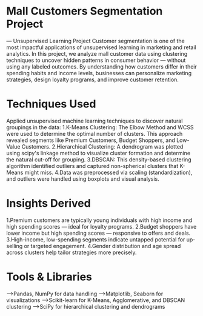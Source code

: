 # Mall Customers Segmentation Project

— Unsupervised Learning Project
Customer segmentation is one of the most impactful applications of unsupervised learning in marketing and retail analytics. In this project, we analyze mall customer data using clustering techniques to uncover hidden patterns in consumer behavior — without using any labeled outcomes. By understanding how customers differ in their spending habits and income levels, businesses can personalize marketing strategies, design loyalty programs, and improve customer retention.

# Techniques Used
Applied unsupervised machine learning techniques to discover natural groupings in the data:
1.K-Means Clustering: The Elbow Method and WCSS were used to determine the optimal number of clusters. This approach revealed segments like Premium Customers, Budget Shoppers, and Low-Value Customers.
2.Hierarchical Clustering: A dendrogram was plotted using scipy's linkage method to visualize cluster formation and determine the natural cut-off for grouping.
3.DBSCAN: This density-based clustering algorithm identified outliers and captured non-spherical clusters that K-Means might miss.
4.Data was preprocessed via scaling (standardization), and outliers were handled using boxplots and visual analysis.

 # Insights Derived
1.Premium customers are typically young individuals with high income and high spending scores — ideal for loyalty programs.
2.Budget shoppers have lower income but high spending scores — responsive to offers and deals.
3.High-income, low-spending segments indicate untapped potential for up-selling or targeted engagement.
4.Gender distribution and age spread across clusters help tailor strategies more precisely.

# Tools & Libraries
-->Pandas, NumPy for data handling
-->Matplotlib, Seaborn for visualizations
-->Scikit-learn for K-Means, Agglomerative, and DBSCAN clustering
-->SciPy for hierarchical clustering and dendrograms

